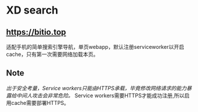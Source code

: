 # XD search
https://bitio.top
------

适配手机的简单搜索引擎导航，单页webapp，默认注册serviceworker以开启cache，只有第一次需要网络加载本页。

## Note 

*出于安全考量，Service workers只能由HTTPS承载，毕竟修改网络请求的能力暴露给中间人攻击会非常危险。*
Service workers需要HTTPS才能成功注册,所以启用cache需要部署HTTPS。
